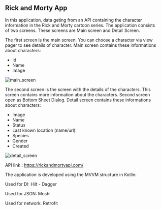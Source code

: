 ## Rick and Morty App

In this application, data geting from an API containing the character information in the Rick and Morty cartoon series.
The application consists of two screens. These screens are Main screen and Detail Screen.

The first screen is the main screen. You can choose a character via view pager to see details of character.
Main screen contains these informations about characters:
- Id
- Name
- Image

![main_screen](https://user-images.githubusercontent.com/74800052/164953393-ec05a01c-0a83-4742-b51b-a96af470f72d.png)

The second screen is the screen with the details of the characters. This screen contains more information about the characters.
Second screen open as Bottom Sheet Dialog.
Detail screen contains these informations about characters:
- Image
- Name
- Status
- Last known location (name/url)
- Species
- Gender
- Created

![detail_screen](https://user-images.githubusercontent.com/74800052/164953417-267ae319-a605-4826-8f9a-944424c87dff.png)

API link : https://rickandmortyapi.com/

The application is developed using the MVVM structure in Kotlin.

Used for DI: Hilt - Dagger

Used for JSON: Moshi

Used for network: Retrofit

